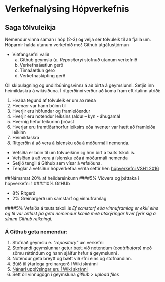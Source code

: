 # Verkefnalýsing Hópverkefnis 
## Saga tölvuleikja
Nemendur vinna saman í hóp (2-3) og velja sér tölvuleik til að fjalla um.  
Hóparnir halda utanum verkefnið með Github útgáfustjórnun
<ul>
	<li>Viðfangsefni valið
		<ol style="list-style-type: lower-alpha;">
			<li>Github geymsla (<i>e. Repository</i>) stofnuð utanum verkefnið</li>
			<li>Verkefnaáætlun gerð</li>
			<li>Tímaáætlun gerð</li>
			<li>Verkefnaskipting gerð</li>
		</ol>
</ul>

Öll skipulagning og undirbúningsvinna á að birta á geymslunni. 
Setjið inn heimildaskrá á wikisíðuna.
Í ritgerðinni verður að koma fram eftirtalinn atriði:
<ol>
	<li>Hvaða tegund af tölvuleik er um að ræða</li>
	<li>Hvenær var hann búinn til </li>
	<li>Hverjir eru höfundar og framleiðendur</li>
	<li>Hverjir eru notendur leiksins (aldur – kyn - áhugamál</li>	
	<li>Hvernig hefur leikurinn þróast</li>
	<li>Hverjar eru framtíðarhorfur leiksins eða hvenær var hætt að framleiða leikinn</li>
	<li>Heimildaskrá</li>
	<li>Ritgerðin á að vera á íslensku eða á móðurmáli nemenda.
</ol>
<ul>
     <li>Vefsíða er búin til um tölvueikinn og hún birt á tsuts.tskoli.is. 
</li><li>Vefsíðan á að vera á íslensku eða á móðurmáli nemenda
</li><li>Setjið tengil á Github sem vísar á vefsíðuna.
</li><li>Tenglar á vefsíður hópverkefna verða settir hér: <a href="https://github.com/VSH24/VSH1-hopverkefni/wiki/">hópverkefni VSH1 2016</a></li>
</ul>
##Námsmat 20% af heildareinkunn
####5%  Viðvera og þáttaka í hópverkefni 1
####10% GitHUb 
<ul><li> 8% Ritgerð
</li><li>2% Greinargerð um samstarf og vinnuframlag 
</ul>
####5% Vefsíða á tsuts.tskoli.is  
<i>Ef samstarf eða vinnuframlag er ekki eins og til var ætlast þá geta nemendur komið með útskýringar hver fyrir sig á sínum Github reikningi. </i>

### Á Github geta nemendur:
<ol>
  <li>Stofnað geymslu e. <i>"repository"</i> um verkefni</li>
  <li> Stofnandi geymslunnar getur bætt við notendum (<i>contributors</i>) með sömu réttindum og hann sjálfur hefur á geymslunni . </li>
  <li> Notendur geta breytt og bætt við efni eins og stofnandinn. </li>
  <li>Búið til ýtarlega greinargerð í Wiki skránni</a></li>
  <li><a href="https://github.com/VSH24/VSH1-hopverkefni/wiki/Allt-um-Git-og-Github">Nánari upplýsingar eru í Wiki skránni</a></li>
  <li>Sett öll vinnugögn í geymsluna <i> github > upload files</i></li>
 </ol>
